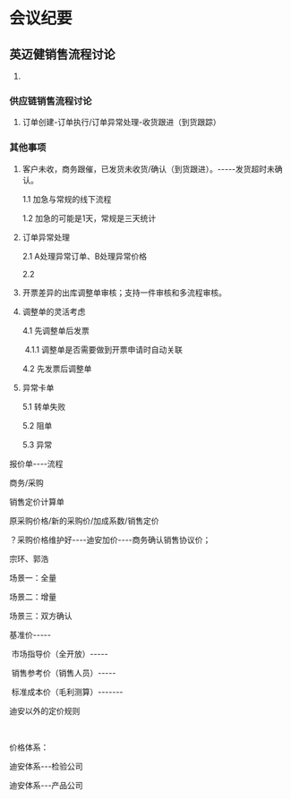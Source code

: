 # 会议纪要



## 英迈健销售流程讨论

1. 



### 供应链销售流程讨论

1. 订单创建-订单执行/订单异常处理-收货跟进（到货跟踪）



### 其他事项

1. 客户未收，商务跟催，已发货未收货/确认（到货跟进）。-----发货超时未确认。

   1.1 加急与常规的线下流程

   1.2 加急的可能是1天，常规是三天统计

2. 订单异常处理

   2.1 A处理异常订单、B处理异常价格

   2.2 

3. 开票差异的出库调整单审核；支持一件审核和多流程审核。

4. 调整单的灵活考虑

   4.1 先调整单后发票

   ​	4.1.1 调整单是否需要做到开票申请时自动关联

   4.2 先发票后调整单

5. 异常卡单

   5.1 转单失败

   5.2 阻单

   5.3 异常





报价单----流程



商务/采购

销售定价计算单

原采购价格/新的采购价/加成系数/销售定价











？采购价格维护好----迪安加价----商务确认销售协议价；

宗环、郭浩

场景一：全量



场景二：增量



场景三：双方确认



基准价-----

​	市场指导价（全开放）-----

​	销售参考价（销售人员）-----

​	标准成本价（毛利测算）-------





迪安以外的定价规则

​	

价格体系：

迪安体系---检验公司



迪安体系---产品公司







